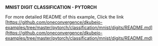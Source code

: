 **MNIST DIGIT CLASSIFICATION - PYTORCH**


For more detailed README of this example, Click the link [https://github.com/oneconvergence/dkubeio-examples/tree/master/pytorch/classification/mnist/digits/README.md](https://github.com/oneconvergence/dkubeio-examples/tree/master/pytorch/classification/mnist/digits/README.md)
